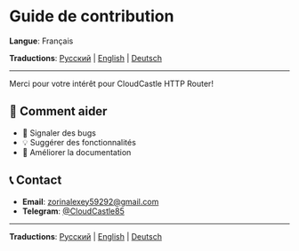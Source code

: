 # Guide de contribution

**Langue**: Français

**Traductions**: [Русский](../ru/CONTRIBUTING.md) | [English](../en/CONTRIBUTING.md) | [Deutsch](../de/CONTRIBUTING.md)

---

Merci pour votre intérêt pour CloudCastle HTTP Router!

## 🤝 Comment aider

- 🐛 Signaler des bugs
- 💡 Suggérer des fonctionnalités
- 📝 Améliorer la documentation

## 📞 Contact

- **Email**: zorinalexey59292@gmail.com
- **Telegram**: [@CloudCastle85](https://t.me/CloudCastle85)

---

**Traductions**: [Русский](../ru/CONTRIBUTING.md) | [English](../en/CONTRIBUTING.md) | [Deutsch](../de/CONTRIBUTING.md)
